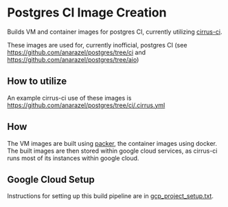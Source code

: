 # Postgres CI Image Creation

Builds VM and container images for postgres CI, currently utilizing
[cirrus-ci](https://cirrus-ci.org/).

These images are used for, currently inofficial, postgres CI (see
https://github.com/anarazel/postgres/tree/ci and
https://github.com/anarazel/postgres/tree/aio)


## How to utilize

An example cirrus-ci use of these images is https://github.com/anarazel/postgres/tree/ci/.cirrus.yml


## How

The VM images are built using [packer](https://www.packer.io/), the container images using docker. The
built images are then stored within google cloud services, as cirrus-ci runs most of its instances within google cloud.


## Google Cloud Setup

Instructions for setting up this build pipeline are in [gcp_project_setup.txt](gcp_project_setup.txt).
